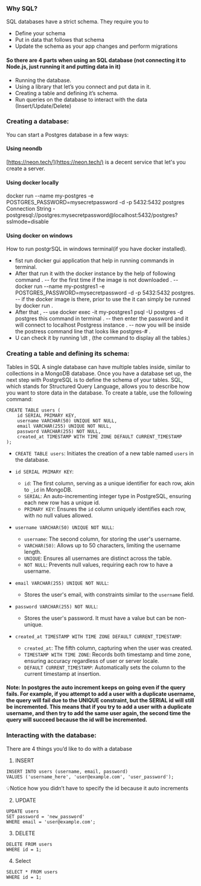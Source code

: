### Why SQL?

SQL databases have a strict schema. They require you to

- Define your schema
- Put in data that follows that schema
- Update the schema as your app changes and perform migrations

#### So there are 4 parts when using an SQL database (not connecting it to Node.js, just running it and putting data in it)

- Running the database.
- Using a library that let’s you connect and put data in it.
- Creating a table and defining it’s schema.
- Run queries on the database to interact with the data (Insert/Update/Delete)

### Creating a database:

You can start a Postgres database in a few ways:

#### Using neondb

[https://neon.tech/](https://neon.tech/) is a decent service that let's you create a server.

#### Using docker locally

docker run --name my-postgres -e POSTGRES_PASSWORD=mysecretpassword -d -p 5432:5432 postgres
Connection String - postgresql://postgres:mysecretpassword@localhost:5432/postgres?sslmode=disable

#### Using docker on windows

How to run postgrSQL in windows terminal(if you have docker installed).

- fist run docker gui application that help in running commands in terminal.
- After that run it with the docker instance by the help of following command .
  -- for the first time if the image is not downloaded .
  -- docker run --name my-postgres1 -e POSTGRES_PASSWORD=mysecretpassword -d -p 5432:5432 postgres.
  -- if the docker image is there, prior to use the it can simply be runned by docker run <image name>.
- After that ,
  -- use docker exec -it my-postgres1 psql -U postgres -d postgres this command in terminal .
  -- then enter the password and it will connect to localhost Postgress instance .
  -- now you will be inside the postress command line that looks like postgres-# .
- U can check it by running \\dt , (the command to display all the tables.)

### Creating a table and defining its schema:

Tables in SQL
A single database can have multiple tables inside, similar to collections in a MongoDB database. Once you have a database set up, the next step with PostgreSQL is to define the schema of your tables. SQL, which stands for Structured Query Language, allows you to describe how you want to store data in the database. To create a table, use the following command:

```
CREATE TABLE users (
    id SERIAL PRIMARY KEY,
    username VARCHAR(50) UNIQUE NOT NULL,
    email VARCHAR(255) UNIQUE NOT NULL,
    password VARCHAR(255) NOT NULL,
    created_at TIMESTAMP WITH TIME ZONE DEFAULT CURRENT_TIMESTAMP
);
```

- `CREATE TABLE users`: Initiates the creation of a new table named `users` in the database.

- `id SERIAL PRIMARY KEY`:

  - `id`: The first column, serving as a unique identifier for each row, akin to `_id` in MongoDB.
  - `SERIAL`: An auto-incrementing integer type in PostgreSQL, ensuring each new row has a unique id.
  - `PRIMARY KEY`: Ensures the `id` column uniquely identifies each row, with no null values allowed.

- `username VARCHAR(50) UNIQUE NOT NULL`:

  - `username`: The second column, for storing the user's username.
  - `VARCHAR(50)`: Allows up to 50 characters, limiting the username length.
  - `UNIQUE`: Ensures all usernames are distinct across the table.
  - `NOT NULL`: Prevents null values, requiring each row to have a username.

- `email VARCHAR(255) UNIQUE NOT NULL`:

  - Stores the user's email, with constraints similar to the `username` field.

- `password VARCHAR(255) NOT NULL`:

  - Stores the user's password. It must have a value but can be non-unique.

- `created_at TIMESTAMP WITH TIME ZONE DEFAULT CURRENT_TIMESTAMP`:
  - `created_at`: The fifth column, capturing when the user was created.
  - `TIMESTAMP WITH TIME ZONE`: Records both timestamp and time zone, ensuring accuracy regardless of user or server locale.
  - `DEFAULT CURRENT_TIMESTAMP`: Automatically sets the column to the current timestamp at insertion.

#### Note: In postgres the auto increment keeps on going even if the query fails. For example, if you attempt to add a user with a duplicate username, the query will fail due to the UNIQUE constraint, but the SERIAL id will still be incremented. This means that if you try to add a user with a duplicate username, and then try to add the same user again, the second time the query will succeed because the id will be incremented.

### Interacting with the database:

There are 4 things you’d like to do with a database

1. INSERT

```
INSERT INTO users (username, email, password)
VALUES ('username_here', 'user@example.com', 'user_password');
```
💡Notice how you didn’t have to specify the id because it auto increments

2. UPDATE

```
UPDATE users
SET password = 'new_password'
WHERE email = 'user@example.com';
```

3. DELETE

```
DELETE FROM users
WHERE id = 1;
```

4. Select

```
SELECT * FROM users
WHERE id = 1;
```
